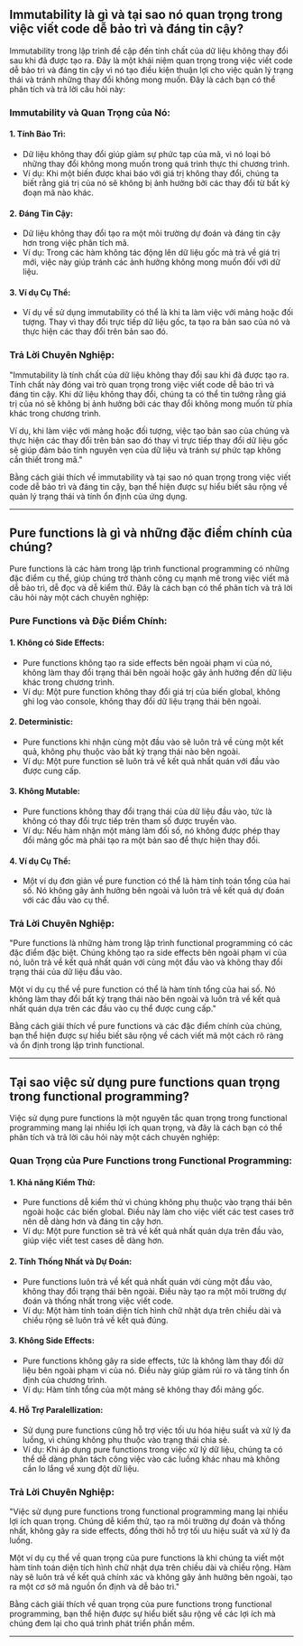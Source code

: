 ## Immutability là gì và tại sao nó quan trọng trong việc viết code dễ bảo trì và đáng tin cậy?

Immutability trong lập trình đề cập đến tính chất của dữ liệu không thay đổi sau khi đã được tạo ra. Đây là một khái niệm quan trọng trong việc viết code dễ bảo trì và đáng tin cậy vì nó tạo điều kiện thuận lợi cho việc quản lý trạng thái và tránh những thay đổi không mong muốn. Đây là cách bạn có thể phân tích và trả lời câu hỏi này:

### Immutability và Quan Trọng của Nó:

#### 1. **Tính Bảo Trì:**

- Dữ liệu không thay đổi giúp giảm sự phức tạp của mã, vì nó loại bỏ những thay đổi không mong muốn trong quá trình thực thi chương trình.
- Ví dụ: Khi một biến được khai báo với giá trị không thay đổi, chúng ta biết rằng giá trị của nó sẽ không bị ảnh hưởng bởi các thay đổi từ bất kỳ đoạn mã nào khác.

#### 2. **Đáng Tin Cậy:**

- Dữ liệu không thay đổi tạo ra một môi trường dự đoán và đáng tin cậy hơn trong việc phân tích mã.
- Ví dụ: Trong các hàm không tác động lên dữ liệu gốc mà trả về giá trị mới, việc này giúp tránh các ảnh hưởng không mong muốn đối với dữ liệu.

#### 3. **Ví dụ Cụ Thể:**

- Ví dụ về sử dụng immutability có thể là khi ta làm việc với mảng hoặc đối tượng. Thay vì thay đổi trực tiếp dữ liệu gốc, ta tạo ra bản sao của nó và thực hiện các thay đổi trên bản sao đó.

### Trả Lời Chuyên Nghiệp:

"Immutability là tính chất của dữ liệu không thay đổi sau khi đã được tạo ra. Tính chất này đóng vai trò quan trọng trong việc viết code dễ bảo trì và đáng tin cậy. Khi dữ liệu không thay đổi, chúng ta có thể tin tưởng rằng giá trị của nó sẽ không bị ảnh hưởng bởi các thay đổi không mong muốn từ phía khác trong chương trình.

Ví dụ, khi làm việc với mảng hoặc đối tượng, việc tạo bản sao của chúng và thực hiện các thay đổi trên bản sao đó thay vì trực tiếp thay đổi dữ liệu gốc sẽ giúp đảm bảo tính nguyên vẹn của dữ liệu và tránh sự phức tạp không cần thiết trong mã."

Bằng cách giải thích về immutability và tại sao nó quan trọng trong việc viết code dễ bảo trì và đáng tin cậy, bạn thể hiện được sự hiểu biết sâu rộng về quản lý trạng thái và tính ổn định của ứng dụng.

---

## Pure functions là gì và những đặc điểm chính của chúng?

Pure functions là các hàm trong lập trình functional programming có những đặc điểm cụ thể, giúp chúng trở thành công cụ mạnh mẽ trong việc viết mã dễ bảo trì, dễ đọc và dễ kiểm thử. Đây là cách bạn có thể phân tích và trả lời câu hỏi này một cách chuyên nghiệp:

### Pure Functions và Đặc Điểm Chính:

#### 1. **Không có Side Effects:**

- Pure functions không tạo ra side effects bên ngoài phạm vi của nó, không làm thay đổi trạng thái bên ngoài hoặc gây ảnh hưởng đến dữ liệu khác trong chương trình.
- Ví dụ: Một pure function không thay đổi giá trị của biến global, không ghi log vào console, không thay đổi dữ liệu trạng thái bên ngoài.

#### 2. **Deterministic:**

- Pure functions khi nhận cùng một đầu vào sẽ luôn trả về cùng một kết quả, không phụ thuộc vào bất kỳ trạng thái nào bên ngoài.
- Ví dụ: Một pure function sẽ luôn trả về kết quả nhất quán với đầu vào được cung cấp.

#### 3. **Không Mutable:**

- Pure functions không thay đổi trạng thái của dữ liệu đầu vào, tức là không có thay đổi trực tiếp trên tham số được truyền vào.
- Ví dụ: Nếu hàm nhận một mảng làm đối số, nó không được phép thay đổi mảng gốc mà phải tạo ra một bản sao để thực hiện thay đổi.

#### 4. **Ví dụ Cụ Thể:**

- Một ví dụ đơn giản về pure function có thể là hàm tính toán tổng của hai số. Nó không gây ảnh hưởng bên ngoài và luôn trả về kết quả dự đoán với các đầu vào cụ thể.

### Trả Lời Chuyên Nghiệp:

"Pure functions là những hàm trong lập trình functional programming có các đặc điểm đặc biệt. Chúng không tạo ra side effects bên ngoài phạm vi của nó, luôn trả về kết quả nhất quán với cùng một đầu vào và không thay đổi trạng thái của dữ liệu đầu vào.

Một ví dụ cụ thể về pure function có thể là hàm tính tổng của hai số. Nó không làm thay đổi bất kỳ trạng thái nào bên ngoài và luôn trả về kết quả nhất quán dựa trên các đầu vào cụ thể được cung cấp."

Bằng cách giải thích về pure functions và các đặc điểm chính của chúng, bạn thể hiện được sự hiểu biết sâu rộng về cách viết mã một cách rõ ràng và ổn định trong lập trình functional.

---

## Tại sao việc sử dụng pure functions quan trọng trong functional programming?

Việc sử dụng pure functions là một nguyên tắc quan trọng trong functional programming mang lại nhiều lợi ích quan trọng, và đây là cách bạn có thể phân tích và trả lời câu hỏi này một cách chuyên nghiệp:

### Quan Trọng của Pure Functions trong Functional Programming:

#### 1. **Khả năng Kiểm Thử:**

- Pure functions dễ kiểm thử vì chúng không phụ thuộc vào trạng thái bên ngoài hoặc các biến global. Điều này làm cho việc viết các test cases trở nên dễ dàng hơn và đáng tin cậy hơn.
- Ví dụ: Một pure function sẽ trả về kết quả nhất quán dựa trên đầu vào, giúp việc viết test cases dễ dàng hơn.

#### 2. **Tính Thống Nhất và Dự Đoán:**

- Pure functions luôn trả về kết quả nhất quán với cùng một đầu vào, không thay đổi trạng thái bên ngoài. Điều này tạo ra một môi trường dự đoán và thống nhất trong việc viết code.
- Ví dụ: Một hàm tính toán diện tích hình chữ nhật dựa trên chiều dài và chiều rộng sẽ luôn trả về kết quả đúng.

#### 3. **Không Side Effects:**

- Pure functions không gây ra side effects, tức là không làm thay đổi dữ liệu bên ngoài phạm vi của nó. Điều này giúp giảm rủi ro và tăng tính ổn định của chương trình.
- Ví dụ: Hàm tính tổng của một mảng sẽ không thay đổi mảng gốc.

#### 4. **Hỗ Trợ Paralellization:**

- Sử dụng pure functions cũng hỗ trợ việc tối ưu hóa hiệu suất và xử lý đa luồng, vì chúng không phụ thuộc vào trạng thái chia sẻ.
- Ví dụ: Khi áp dụng pure functions trong việc xử lý dữ liệu, chúng ta có thể dễ dàng phân tách công việc vào các luồng khác nhau mà không cần lo lắng về xung đột dữ liệu.

### Trả Lời Chuyên Nghiệp:

"Việc sử dụng pure functions trong functional programming mang lại nhiều lợi ích quan trọng. Chúng dễ kiểm thử, tạo ra môi trường dự đoán và thống nhất, không gây ra side effects, đồng thời hỗ trợ tối ưu hiệu suất và xử lý đa luồng.

Một ví dụ cụ thể về quan trọng của pure functions là khi chúng ta viết một hàm tính toán diện tích hình chữ nhật dựa trên chiều dài và chiều rộng. Hàm này sẽ luôn trả về kết quả chính xác và không gây ảnh hưởng bên ngoài, tạo ra một cơ sở mã nguồn ổn định và dễ bảo trì."

Bằng cách giải thích về quan trọng của pure functions trong functional programming, bạn thể hiện được sự hiểu biết sâu rộng về các lợi ích mà chúng đem lại cho quá trình phát triển phần mềm.

---
